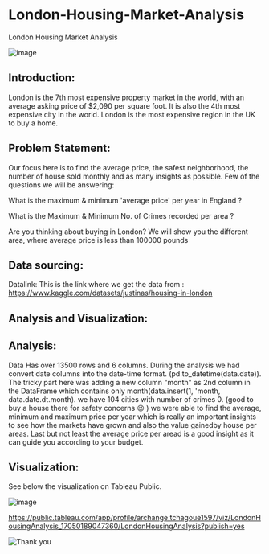 # London-Housing-Market-Analysis
London Housing Market Analysis


![image](https://github.com/mtchagoue/Retail-data-analysis/assets/115325778/29f1b8b9-d056-4179-a530-0272ab58b02f)



## **Introduction:**
London is the 7th most expensive property market in the world, with an average asking price of $2,090 per square foot. It is also the 4th most expensive city in the world. London is the most expensive region in the UK to buy a home.

## **Problem Statement:**
Our focus here is to find the average price, the safest neighborhood, the number of house sold monthly and as  many insights as possible.
Few of the questions we will be answering:

 What is the maximum & minimum 'average price' per year in England ?
 
 What is the Maximum & Minimum No. of Crimes recorded per area ? 
 
 Are you thinking about buying in London? We will show you the different area, where average price is less than 100000 pounds
## **Data sourcing:**
Datalink: This is the link where we get the data from : https://www.kaggle.com/datasets/justinas/housing-in-london 


## Analysis and Visualization:

## Analysis:

Data Has over 13500 rows and 6 columns. During the analysis we had convert date columns into the date-time format. (pd.to_datetime(data.date)). The tricky part here was adding a new column "month" as 2nd column in the DataFrame which contains only month(data.insert(1, 'month, data.date.dt.month).
we have 104 cities with number of crimes 0. (good to buy a house there for safety concerns 😉 )
we were able to find the average, minimum and maximum price per year which is really an important insights to see how the markets have grown and also the value gainedby house per areas.
Last but not least the average price per aread is a good insight as it can guide you according to your budget.


## Visualization:

See below the visualization on Tableau Public.

![image](https://github.com/mtchagoue/Retail-data-analysis/assets/115325778/ba9bc82b-6dfa-46aa-963d-77ab13472154)



https://public.tableau.com/app/profile/archange.tchagoue1597/viz/LondonHousingAnalysis_17050189047360/LondonHousingAnalysis?publish=yes


![Thank you](https://github.com/mtchagoue/Retail-data-analysis/assets/115325778/cbc6f815-8a9d-4bcd-b4ae-314dffc3f80a)
